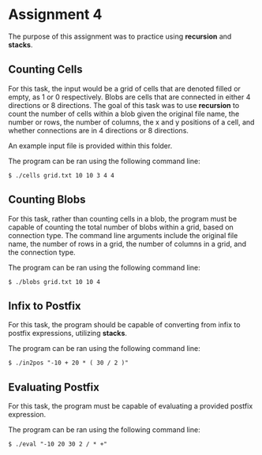 # Assignment 4
The purpose of this assignment was to practice using **recursion** and **stacks**.

## Counting Cells
For this task, the input would be a grid of cells that are denoted filled or empty, as 1 or 0 respectively. Blobs are cells that are connected in either 4 directions or 8 directions. The goal of this task was to use **recursion** to count the number of cells within a blob given the original file name, the number or rows, the number of columns, the x and y positions of a cell, and whether connections are in 4 directions or 8 directions.

An example input file is provided within this folder.

The program can be ran using the following command line:
```
$ ./cells grid.txt 10 10 3 4 4
```

## Counting Blobs
For this task, rather than counting cells in a blob, the program must be capable of counting the total number of blobs within a grid, based on connection type. The command line arguments include the original file name, the number of rows in a grid, the number of columns in a grid, and the connection type.

The program can be ran using the following command line:
```
$ ./blobs grid.txt 10 10 4
```

## Infix to Postfix
For this task, the program should be capable of converting from infix to postfix expressions, utilizing **stacks**.

The program can be ran using the following command line:
```
$ ./in2pos "-10 + 20 * ( 30 / 2 )"
```

## Evaluating Postfix
For this task, the program must be capable of evaluating a provided postfix expression.

The program can be ran using the following command line:
```
$ ./eval "-10 20 30 2 / * +"
```
